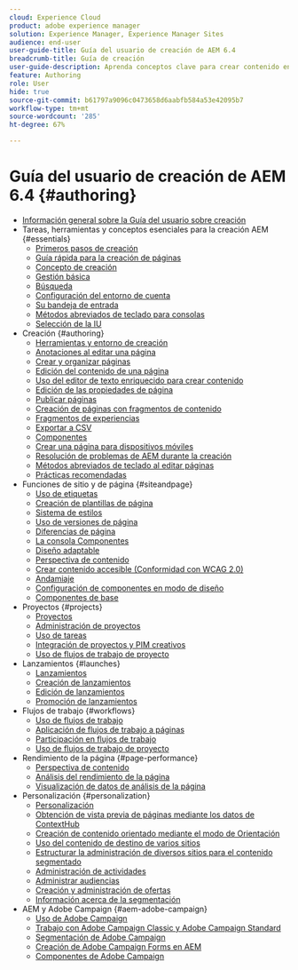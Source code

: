 ```yaml
---
cloud: Experience Cloud
product: adobe experience manager
solution: Experience Manager, Experience Manager Sites
audience: end-user
user-guide-title: Guía del usuario de creación de AEM 6.4
breadcrumb-title: Guía de creación
user-guide-description: Aprenda conceptos clave para crear contenido en AEM.
feature: Authoring
role: User
hide: true
source-git-commit: b61797a9096c0473658d6aabfb584a53e42095b7
workflow-type: tm+mt
source-wordcount: '285'
ht-degree: 67%

---
```



# Guía del usuario de creación de AEM 6.4 {#authoring}

+ [Información general sobre la Guía del usuario sobre creación](home.md)
+ Tareas, herramientas y conceptos esenciales para la creación AEM {#essentials}
   + [Primeros pasos de creación](first-steps.md)
   + [Guía rápida para la creación de páginas](qg-page-authoring.md)
   + [Concepto de creación](author.md)
   + [Gestión básica](basic-handling.md)
   + [Búsqueda](search.md)
   + [Configuración del entorno de cuenta](user-properties.md)
   + [Su bandeja de entrada](inbox.md)
   + [Métodos abreviados de teclado para consolas](keyboard-shortcuts.md)
   + [Selección de la IU](select-ui.md)
+ Creación {#authoring}
   + [Herramientas y entorno de creación](author-environment-tools.md)
   + [Anotaciones al editar una página](annotations.md)
   + [Crear y organizar páginas](managing-pages.md)
   + [Edición del contenido de una página](editing-content.md)
   + [Uso del editor de texto enriquecido para crear contenido](rich-text-editor.md)
   + [Edición de las propiedades de página  ](editing-page-properties.md)
   + [Publicar páginas](publishing-pages.md)
   + [Creación de páginas con fragmentos de contenido](content-fragments.md)
   + [Fragmentos de experiencias](experience-fragments.md)
   + [Exportar a CSV](csv-export.md)
   + [Componentes](default-components.md)
   + [Crear una página para dispositivos móviles](mobile.md)
   + [Resolución de problemas de AEM durante la creación](troubleshooting.md)
   + [Métodos abreviados de teclado al editar páginas](page-authoring-keyboard-shortcuts.md)
   + [Prácticas recomendadas](best-practices.md)
+ Funciones de sitio y de página {#siteandpage}
   + [Uso de etiquetas](tags.md)
   + [Creación de plantillas de página  ](templates.md)
   + [Sistema de estilos](style-system.md)
   + [Uso de versiones de página  ](working-with-page-versions.md)
   + [Diferencias de página](page-diff.md)
   + [La consola Componentes](default-components-console.md)
   + [Diseño adaptable](responsive-layout.md)
   + [Perspectiva de contenido](content-insights.md)
   + [Crear contenido accesible (Conformidad con WCAG 2.0)](creating-accessible-content.md)
   + [Andamiaje](scaffolding.md)
   + [Configuración de componentes en modo de diseño](default-components-designmode.md)
   + [Componentes de base](default-components-foundation.md)
+ Proyectos {#projects}
   + [Proyectos](projects.md)
   + [Administración de proyectos](touch-ui-managing-projects.md)
   + [Uso de tareas](task-content.md)
   + [Integración de proyectos y PIM creativos](managing-product-information.md)
   + [Uso de flujos de trabajo de proyecto](projects-with-workflows.md)
+ Lanzamientos {#launches}
   + [Lanzamientos](launches.md)
   + [Creación de lanzamientos](launches-creating.md)
   + [Edición de lanzamientos](launches-editing.md)
   + [Promoción de lanzamientos](launches-promoting.md)
+ Flujos de trabajo {#workflows}
   + [Uso de flujos de trabajo](workflows.md)
   + [Aplicación de flujos de trabajo a páginas](workflows-applying.md)
   + [Participación en flujos de trabajo](workflows-participating.md)
   + [Uso de flujos de trabajo de proyecto](https://experienceleague.adobe.com/docs/experience-manager-64/authoring/projects/projects-with-workflows.html)
+ Rendimiento de la página {#page-performance}
   + [Perspectiva de contenido](https://experienceleague.adobe.com/docs/experience-manager-64/authoring/siteandpage/content-insights.html)
   + [Análisis del rendimiento de la página](ci-analyze.md)
   + [Visualización de datos de análisis de la página](pa-using.md)
+ Personalización {#personalization}
   + [Personalización](personalization.md)
   + [Obtención de vista previa de páginas mediante los datos de ContextHub](ch-previewing.md)
   + [Creación de contenido orientado mediante el modo de Orientación](content-targeting-touch.md)
   + [Uso del contenido de destino de varios sitios](multisite-support-targeted-content.md)
   + [Estructurar la administración de diversos sitios para el contenido segmentado](technical-multisite-targeted.md)
   + [Administración de actividades](activitylib.md)
   + [Administrar audiencias](managing-audiences.md)
   + [Creación y administración de ofertas](offerlib.md)
   + [Información acerca de la segmentación](segmentation-overview.md)
+ AEM y Adobe Campaign {#aem-adobe-campaign}
   + [Uso de Adobe Campaign](adobe-campaign.md)
   + [Trabajo con Adobe Campaign Classic y Adobe Campaign Standard](campaign.md)
   + [Segmentación de Adobe Campaign](target-adobe-campaign.md)
   + [Creación de Adobe Campaign Forms en AEM](adobe-campaign-forms.md)
   + [Componentes de Adobe Campaign](adobe-campaign-components.md)
